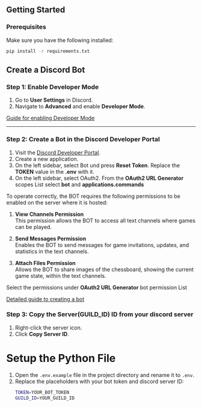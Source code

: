 ## Getting Started

### Prerequisites

Make sure you have the following installed:

   ```bash
   pip install -r requirements.txt
   ```


## Create a Discord Bot

### Step 1: Enable Developer Mode

1. Go to **User Settings** in Discord.
2. Navigate to **Advanced** and enable **Developer Mode**.

[Guide for enabling Developer Mode](https://www.partitionwizard.com/partitionmagic/discord-developer-mode.html)

---

### Step 2: Create a Bot in the Discord Developer Portal

1. Visit the [Discord Developer Portal](https://discord.com/developers/applications).
2. Create a new application.
3. On the left sidebar, select Bot und press **Reset Token**. Replace the **TOKEN** value in the **.env** with it.
4. On the left sidebar, select OAuth2. From the **OAuth2 URL Generator** scopes List select **bot** and **applications.commands**


To operate correctly, the BOT requires the following permissions to be enabled on the server where it is hosted:

1. **View Channels Permission**  
   This permission allows the BOT to access all text channels where games can be played.

2. **Send Messages Permission**  
   Enables the BOT to send messages for game invitations, updates, and statistics in the text channels.

3. **Attach Files Permission**  
   Allows the BOT to share images of the chessboard, showing the current game state, within the text channels.

Select the permissions under **OAuth2 URL Generator** bot permission List

[Detailed guide to creating a bot](https://www.ionos.at/digitalguide/server/knowhow/discord-bot-erstellen/#:~:text=Aktivieren%20Sie%20in%20Ihrem%20Discord,und%20klicken%20Sie%20%E2%80%9ECreate%E2%80%9C.)


### Step 3: Copy the Server(GUILD_ID) ID from your discord server

1. Right-click the server icon.
2. Click **Copy Server ID**.



# Setup the Python File

1. Open the `.env.example` file in the project directory and rename it to `.env`.
2. Replace the placeholders with your bot token and discord server ID:
   ```bash
   TOKEN=YOUR_BOT_TOKEN
   GUILD_ID=YOUR_GUILD_ID
   ```
